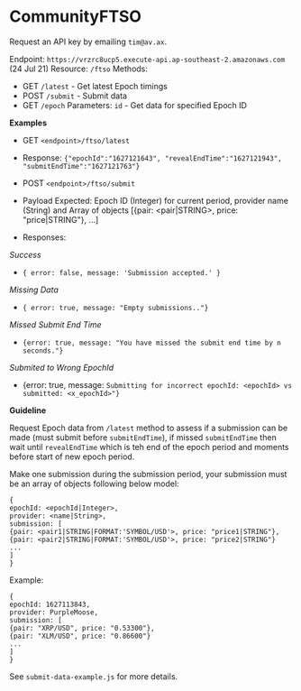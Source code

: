# CommunityFTSO
Request an API key by emailing `tim@av.ax`.

Endpoint: `https://vrzrc8ucp5.execute-api.ap-southeast-2.amazonaws.com` (24 Jul 21)
Resource: `/ftso`
Methods:
 - GET `/latest` - Get latest Epoch timings
 - POST `/submit` - Submit data
 - GET `/epoch` Parameters: `id` - Get data for specified Epoch ID 

**Examples**

 - GET `<endpoint>/ftso/latest`
 - Response: `{"epochId":"1627121643", "revealEndTime":"1627121943", "submitEndTime":"1627121763"}`

 - POST `<endpoint>/ftso/submit`
 - Payload Expected: Epoch ID (Integer) for current period, provider name (String) and Array of objects [{pair: <pair|STRING>, price: "price|STRING"}, ...] 
 - Responses: 

*Success*
 - `{ error: false, message: 'Submission accepted.' }`

*Missing Data*
 - `{ error: true, message: "Empty submissions.."}`

*Missed Submit End Time*
 - `{error: true, message: "You have missed the submit end time by n seconds."}`

*Submited to Wrong EpochId*
 - {error: true, message: `Submitting for incorrect epochId: <epochId> vs submitted: <x_epochId>"}`

**Guideline**

Request Epoch data from `/latest` method to assess if a submission can be made (must submit before `submitEndTime`), if missed `submitEndTime` then wait until `revealEndTime` which is teh end of the epoch period and moments before start of new epoch period.

Make one submission during the submission period, your submission must be an array of objects following below model:

```
{
epochId: <epochId|Integer>,
provider: <name|String>,
submission: [
{pair: <pair1|STRING|FORMAT:'SYMBOL/USD'>, price: "price1|STRING"},
{pair: <pair2|STRING|FORMAT:'SYMBOL/USD'>, price: "price2|STRING"}
...
]
}
```
Example:
```
{
epochId: 1627113843,
provider: PurpleMoose,
submission: [
{pair: "XRP/USD", price: "0.53300"},
{pair: "XLM/USD", price: "0.86600"}
...
]
}
```

See `submit-data-example.js` for more details.

